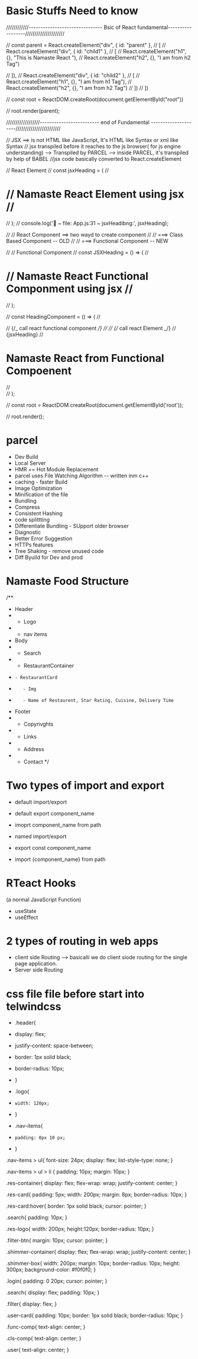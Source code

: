# Basic Stuffs Need to know

////////////------------------------------- Bsic of React
fundamental------------------/////////////////////

// const parent = React.createElement("div", { id: "parent" }, // [ // React.createElement("div", {
id: "child1" }, // [ // React.createElement("h1", {}, "This is Namaste React "), //
React.createElement("h2", {}, "I am from h2 Tag")

// ]), // React.createElement("div", { id: "child2" }, // [ // React.createElement("h1", {}, "I am
from h1 Tag"), // React.createElement("h2", {}, "I am from h2 Tag") // ]) // ])

// const root = ReactDOM.createRoot(document.getElementById("root"))

// root.render(parent);

//////////////////------------------------- end of Fundamental
---------------------////////////////////////

// JSX ==> is not HTML like JavaScript, It's HTML like Syntax or xml like Syntax // jsx transpiled
before it reaches to the js browser( for js engine understanding) --> Transpiled by PARCEL -->
inside PARCEL, it's transpiled by help of BABEL //jsx code basically converted to
React.createElement

// React Element // const jsxHeading = ( // <h1 className='head' tabIndex='5'> // Namaste React
Element using jsx // </h1> // ); // console.log('🚀 ~ file: App.js:31 ~ jsxHeadibng:', jsxHeading);

// // React Component ==> two wayd to create component // // ===> Class Based Component -- OLD // //
===> Functional Component -- NEW

// // Functional Component // const JSXHeading = () => ( //

<h1 className='head' tabIndex='5'> // Namaste React Functional Componment using
jsx // </h1> // );

// const HeadingComponent = () => ( // <div id='container'> // {/_ call react functional component
_/} // <JSXHeading /> // {/_ call react Element _/} // {jsxHeading} //

<h1 className='heading'>Namaste React from Functional Compoenent</h1> // </div> // );

// const root = ReactDOM.createRoot(document.getElementById('root'));

// root.render(<HeadingComponent />);

# parcel

- Dev Build
- Local Server
- HMR == Hot Module Replacement
- parcel uses File Watching Algorithm -- written inm c++
- caching - faster Build
- Image Optimization
- Minification of the file
- Bundling
- Compress
- Consistent Hashing
- code splittting
- Differentiate Bundling - SUpport older browser
- Diagnostic
- Better Error Suggestion
- HTTPs features
- Tree Shaking - remove unused code
- Diff Byuild for Dev and prod

# Namaste Food Structure

/\*\*

- Header
- - Logo
- - nav items
- Body
- - Search
- - RestaurantContainer
-     - RestaurantCard
-        - Img
-        - Name of Restaurent, Star Rating, Cuisine, Delivery Time
- Footer
- - Copyrivghts
- - Links
- - Address
- - Contact \*/

# Two types of import and export

- default import/export
- default export component_name
- imoprt component_name from path

- named import/export
- export const component_name
- import {component_name} from path

# RTeact Hooks

(a normal JavaScript Function)

- useState
- useEffect

# 2 types of routing in web apps

- client side Routing --> basicalli we do client siode routing for the single page application.
- Server side Routing

# css file file before start into telwindcss

- .header{
- display: flex;
- justify-content: space-between;
- border: 1px solid black;
- border-radius: 10px;
- }

- .logo{
-     width: 120px;
- }

- .nav-items{
-     padding: 0px 10 px;
- }

.nav-items > ul{ font-size: 24px; display: flex; list-style-type: none; }

.nav-items > ul > li { padding: 10px; margin: 10px; }

.res-container{ display: flex; flex-wrap: wrap; justify-content: center; }

.res-card{ padding: 5px; width: 200px; margin: 8px; border-radius: 10px; }

.res-card:hover{ border: 1px solid black; cursor: pointer; }

.search{ padding: 10px; }

.res-logo{ width: 200px; height:120px; border-radius: 10px; }

.filter-btn{ margin: 10px; cursor: pointer; }

.shimmer-container{ display: flex; flex-wrap: wrap; justify-content: center; }

.shimmer-box{ width: 200px; margin: 10px; border-radius: 10px; height: 300px; background-color:
#f0f0f0; }

.login{ padding: 0 20px; cursor: pointer; }

.search{ display: flex; padding: 10px; }

.filter{ display: flex; }

.user-card{ padding: 10px; border: 1px solid black; border-radius: 10px; }

.func-comp{ text-align: center; }

.cls-comp{ text-align: center; }

.user{ text-align: center; }
